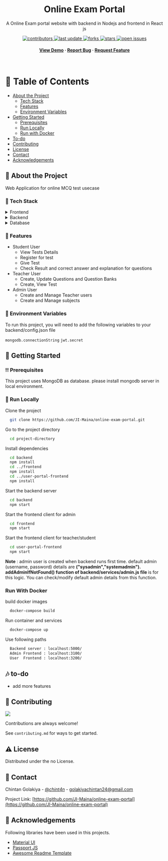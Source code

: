 <!--
Hey, thanks for using the awesome-readme-template template.
If you have any enhancements, then fork this project and create a pull request
or just open an issue with the label "enhancement".
Don't forget to give this project a star for additional support ;)
Maybe you can mention me or this repo in the acknowledgements too
-->
<div align="center">
  <h1>Online Exam Portal</h1>
  <p>
    A Online Exam portal website with backend in Nodejs and frontend in React js 
  </p>
  
<!-- Badges -->
<p>
  <a href="https://github.com/JI-Maina/online-exam-portal/graphs/contributors">
    <img src="https://img.shields.io/github/contributors/JI-Maina/online-exam-portal" alt="contributors" />
  </a>
  <a href="">
    <img src="https://img.shields.io/github/last-commit/JI-Maina/online-exam-portal" alt="last update" />
  </a>
  <a href="https://github.com/JI-Maina/online-exam-portal/network/members">
    <img src="https://img.shields.io/github/forks/JI-Maina/online-exam-portal" alt="forks" />
  </a>
  <a href="https://github.com/JI-Maina/online-exam-portal/stargazers">
    <img src="https://img.shields.io/github/stars/JI-Maina/online-exam-portal" alt="stars" />
  </a>
  <a href="https://github.com/JI-Maina/online-exam-portal/issues/">
    <img src="https://img.shields.io/github/issues/JI-Maina/online-exam-portal" alt="open issues" />
  </a>
</p>
   
<h4>
    <a href="https://JI-Maina.github.io/online-exam-portal-frontend/">View Demo</a>
  <span> · </span>
    <a href="https://github.com/JI-Maina/online-exam-portal/issues/">Report Bug</a>
  <span> · </span>
    <a href="https://github.com/JI-Maina/online-exam-portal/issues/">Request Feature</a>
  </h4>
</div>

<br />

<!-- Table of Contents -->

# :notebook_with_decorative_cover: Table of Contents

- [About the Project](#star2-about-the-project)
  - [Tech Stack](#space_invader-tech-stack)
  - [Features](#dart-features)
  - [Environment Variables](#key-environment-variables)
- [Getting Started](#toolbox-getting-started)
  - [Prerequisites](#bangbang-prerequisites)
  - [Run Locally](#running-run-locally)
  - [Run with Docker](#run-with-docker)
- [To-do](#notes-to-do)
- [Contributing](#wave-contributing)
- [License](#warning-license)
- [Contact](#handshake-contact)
- [Acknowledgements](#gem-acknowledgements)

<!-- About the Project -->

## :star2: About the Project

Web Application for online MCQ test usecase

<!-- TechStack -->

### :space_invader: Tech Stack

<details>
  <summary>Frontend</summary>
  <ul>
    <li><a href="https://reactjs.org/">React.js</a></li>
    <li><a href="https://react-redux.js.org/">React-Redux</a></li>
    <li><a href="https://www.mui.com">Material UI library</a></li>
    <li><a href="https://html.com/html5/">HTML 5</a></li>
    <li><a href="https://www.css3.com/">CSS 3</a></li>
  </ul>
</details>

<details>
  <summary>Backend</summary>
  <ul>
    <li><a href="https://www.nodejs.org">Node.js</a></li>
    <li><a href="https://www.expressjs.com/">Express.js</a></li>
    <li><a href="https://www.passportjs.org/">Passport.js</a></li>
  </ul>
</details>

<details>
<summary>Database</summary>
  <ul>
    <li><a href="https://www.mongodb.com/">MongoDB</a></li>
  </ul>
</details>

<!-- Features -->

### :dart: Features

- Student User
  - View Tests Details
  - Register for test
  - Give Test
  - Check Result and correct answer and explanation for questions
- Teacher User
  - Create, Update Questions and Question Banks
  - Create, View Test
- Admin User
  - Create and Manage Teacher users
  - Create and Manage subjects

<!-- Env Variables -->

### :key: Environment Variables

To run this project, you will need to add the following variables to your backend/config.json file

`mongodb.connectionString`
`jwt.secret`

<!-- Getting Started -->

## :toolbox: Getting Started

<!-- Prerequisites -->

### :bangbang: Prerequisites

This project uses MongoDB as database. please install mongodb server in local environment.

<!-- Run Locally -->

### :running: Run Locally

Clone the project

```bash
  git clone https://github.com/JI-Maina/online-exam-portal.git
```

Go to the project directory

```bash
  cd project-directory
```

Install dependencies

```bash
  cd backend
  npm install
  cd ../frontend
  npm install
  cd ../user-portal-frontend
  npm install
```

Start the backend server

```bash
  cd backend
  npm start
```

Start the frontend client for admin

```bash
  cd frontend
  npm start
```

Start the frontend client for teacher/student

```bash
  cd user-portal-frontend
  npm start
```

<b>Note</b> : admin user is created when backend runs first time. default admin (username, password) details are <b>("sysadmin","systemadmin"). addAdminIfNotFound() function of backend/services/admin.js file </b> is for this logic. You can check/modify default admin details from this function.

<!-- Run with Docker -->

### Run With Docker

build docker images

```bash
  docker-compose build
```

Run container and services

```bash
  docker-compose up
```

Use following paths

```bash
  Backend server : localhost:5000/
  Admin Frontend : localhost:3100/
  User  Frontend : localhost:3200/
```

<!-- To Do -->

## :notes: to-do

  <ul>
  <li> add more features </li>
  </ul>
 
<!-- Contributing -->
## :wave: Contributing

<a href="https://github.com/JI-Maina/online-exam-portal/graphs/contributors">
  <img src="https://contrib.rocks/image?repo=JI-Maina/online-exam-portal" />
</a>

Contributions are always welcome!

See `contributing.md` for ways to get started.

<!-- License -->

## :warning: License

Distributed under the no License.

<!-- Contact -->

## :handshake: Contact

Chintan Golakiya - [@_chint4n_](https://twitter.com/_chint4n_) - golakiyachintan24@gmail.com

Project Link: [https://github.com/JI-Maina/online-exam-portal](https://github.com/JI-Maina/online-exam-portal)

<!-- Acknowledgments -->

## :gem: Acknowledgements

Following libraries have been used in this projects.

- [Material UI](https://www.mui.com)
- [Passport JS](https://www.passportjs.org/)
- [Awesome Readme Template](https://github.com/Louis3797/awesome-readme-template)
